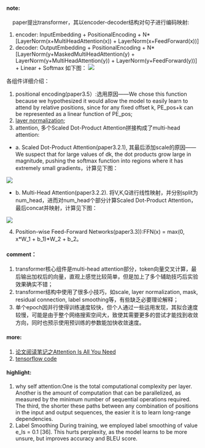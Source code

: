 #### note:
&nbsp;&nbsp;&nbsp;&nbsp;paper提出transformer，其以encoder-decoder结构对句子进行编码映射:
  1. encoder:  InputEmbedding + PositionalEncoding + N*[LayerNorm(x+MultiHeadAttention(x)) + LayerNorm(x+FeedForward(x))]
  2. decoder: OutputEmbedding + PositionalEncoding + N*[LayerNorm(y+MaskedMultiHeadAttention(y) + LayerNorm(y+MultiHeadAttention(y)) + LayerNorm(y+FeedForward(y))] + Linear + Softmax
  如下图：
![](https://github.com/xwzhong/papernote/blob/master/pic/transformer.png)

  
  各组件详细介绍：
  1. positional encoding(paper3.5）:选用原因——We chose this function because we hypothesized it would allow the model to easily learn to attend by relative positions, since for any fixed offset k, PE_pos+k can be represented as a linear function of PE_pos;
  2. [layer normalization](https://github.com/xwzhong/papernote/blob/master/regularization/Layer%20Normalization.md);
  3. attention, 多个Scaled Dot-Product Attention拼接构成了multi-head attention:

  + a. Scaled Dot-Product Attention(paper3.2.1), 其最后添加scale的原因——We suspect that for large values of dk, the dot products grow large in magnitude, pushing the softmax function into regions where it has extremely small gradients，计算见下图：

  ![](https://github.com/xwzhong/papernote/blob/master/pic/Scaled%20Dot-Product%20Attention.png)
  
  + b. Multi-Head Attention(paper3.2.2). 将V,K,Q进行线性映射，并分别split为num_head，进而对num_head个部分计算Scaled Dot-Product Attention，最后concat并映射，计算见下图：
  
  ![](https://github.com/xwzhong/papernote/blob/master/pic/Multi-Head%20Attention.png)
  
  4. Position-wise Feed-Forward Networks(paper3.3)):FFN(x) = max(0, x*W_1 + b_1)*W_2 + b_2。



#### comment：
  1. transformer核心组件是multi-head attention部分，token向量交叉计算，最后输出加权后的向量，直观上感觉比较简单，但是加上了多个辅助技巧后实验效果确实不错；
  2. transformer结构中使用了很多小技巧，如scale, layer normalization, mask, residual connection, label smoothing等，有些缺乏必要理论解释；
  3. 单个epoch因并行使得训练速度较快，但个人通过一些运用发现，其拟合速度较慢，可能是由于整个网络搜索空间大，致使其需要更多的尝试才能找到收敛方向，同时也预示使用预训练的参数能加快收敛速度。


#### more:
  1. [论文阅读笔记之Attention Is All You Need](https://blog.csdn.net/mrphd/article/details/79357890)
  2. [tensorflow code](https://github.com/Kyubyong/transformer)

#### highlight:
  1. why self attention:One is the total computational complexity per layer. Another is the amount of computation that can be parallelized, as measured by the minimum number of sequential operations required. The third, the shorter these paths between any combination of positions in the input and output sequences, the easier it is to learn long-range dependencies.
  2. Label Smoothing During training, we employed label smoothing of value e_ls = 0.1 [36]. This hurts perplexity, as the model learns to be more unsure, but improves accuracy and BLEU score.

